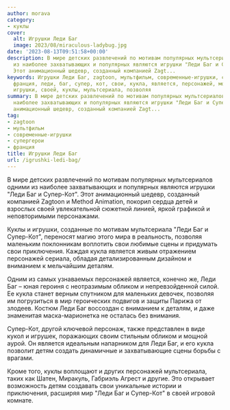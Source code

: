 ```yaml
---
author: morava
category:
- куклы
cover:
  alt: Игрушки Леди Баг
  image: 2023/08/miraculous-ladybug.jpg
date: '2023-08-13T09:51:58+00:00'
description: В мире детских развлечений по мотивам популярных мультсериалов одними
  из наиболее захватывающих и популярных являются игрушки "Леди Баг и Супер-Кот".
  Этот анимационный шедевр, созданный компанией Zagt...
keywords: Игрушки Леди Баг, zagtoon, мультфильм, современные-игрушки, супергерои,
  франция, леди, баг, супер, кот, свои, кукла, является, персонажей, мотивам, популярных,
  игрушки, своей, куклы, мультсериала, позволяя
summary: В мире детских развлечений по мотивам популярных мультсериалов одними из
  наиболее захватывающих и популярных являются игрушки "Леди Баг и Супер-Кот". Этот
  анимационный шедевр, созданный компанией Zagt...
tag:
- zagtoon
- мультфильм
- современные-игрушки
- супергерои
- франция
title: Игрушки Леди Баг
url: /igrushki-ledi-bag/
---
```


В мире детских развлечений по мотивам популярных мультсериалов одними из наиболее захватывающих и популярных являются игрушки "Леди Баг и Супер-Кот". Этот анимационный шедевр, созданный компанией Zagtoon и Method Animation, покорил сердца детей и взрослых своей увлекательной сюжетной линией, яркой графикой и неповторимыми персонажами.

Куклы и игрушки, созданные по мотивам мультсериала "Леди Баг и Супер-Кот", переносят магию этого мира в реальность, позволяя маленьким поклонникам воплотить свои любимые сцены и придумать свои приключения. Каждая кукла является живым отражением персонажей сериала, обладая детализированным дизайном и вниманием к мельчайшим деталям.

Одним из самых узнаваемых персонажей является, конечно же, Леди Баг – юная героиня с неотразимым обликом и непревзойденной силой. Ее кукла станет верным спутником для маленьких девочек, позволяя им погрузиться в мир героических подвигов и защиты Парижа от злодеев. Костюм Леди Баг воссоздан с вниманием к деталям, и даже знаменитая маска-марионетка не осталась без внимания.

Супер-Кот, другой ключевой персонаж, также представлен в виде кукол и игрушек, поражающих своим стильным обликом и мощной аурой. Он является идеальным напарником для Леди Баг, и его кукла позволит детям создать динамичные и захватывающие сцены борьбы с врагами.

Кроме того, куклы воплощают и других персонажей мультсериала, таких как Шатен, Миракуль, Габриэль Агрест и другие. Это открывает возможность детям создавать свои уникальные истории и приключения, расширяя мир "Леди Баг и Супер-Кот" в своей игровой комнате.
